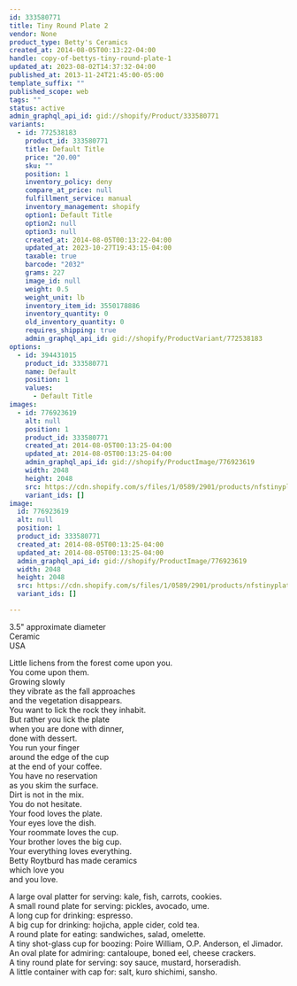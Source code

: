 ```yaml
---
id: 333580771
title: Tiny Round Plate 2
vendor: None
product_type: Betty's Ceramics
created_at: 2014-08-05T00:13:22-04:00
handle: copy-of-bettys-tiny-round-plate-1
updated_at: 2023-08-02T14:37:32-04:00
published_at: 2013-11-24T21:45:00-05:00
template_suffix: ""
published_scope: web
tags: ""
status: active
admin_graphql_api_id: gid://shopify/Product/333580771
variants:
  - id: 772538183
    product_id: 333580771
    title: Default Title
    price: "20.00"
    sku: ""
    position: 1
    inventory_policy: deny
    compare_at_price: null
    fulfillment_service: manual
    inventory_management: shopify
    option1: Default Title
    option2: null
    option3: null
    created_at: 2014-08-05T00:13:22-04:00
    updated_at: 2023-10-27T19:43:15-04:00
    taxable: true
    barcode: "2032"
    grams: 227
    image_id: null
    weight: 0.5
    weight_unit: lb
    inventory_item_id: 3550178886
    inventory_quantity: 0
    old_inventory_quantity: 0
    requires_shipping: true
    admin_graphql_api_id: gid://shopify/ProductVariant/772538183
options:
  - id: 394431015
    product_id: 333580771
    name: Default
    position: 1
    values:
      - Default Title
images:
  - id: 776923619
    alt: null
    position: 1
    product_id: 333580771
    created_at: 2014-08-05T00:13:25-04:00
    updated_at: 2014-08-05T00:13:25-04:00
    admin_graphql_api_id: gid://shopify/ProductImage/776923619
    width: 2048
    height: 2048
    src: https://cdn.shopify.com/s/files/1/0589/2901/products/nfstinyplate2.jpeg?v=1407212005
    variant_ids: []
image:
  id: 776923619
  alt: null
  position: 1
  product_id: 333580771
  created_at: 2014-08-05T00:13:25-04:00
  updated_at: 2014-08-05T00:13:25-04:00
  admin_graphql_api_id: gid://shopify/ProductImage/776923619
  width: 2048
  height: 2048
  src: https://cdn.shopify.com/s/files/1/0589/2901/products/nfstinyplate2.jpeg?v=1407212005
  variant_ids: []

---
```


3.5" approximate diameter  
Ceramic  
USA

Little lichens from the forest come upon you.  
You come upon them.  
Growing slowly  
they vibrate as the fall approaches  
and the vegetation disappears.  
You want to lick the rock they inhabit.  
But rather you lick the plate  
when you are done with dinner,  
done with dessert.  
You run your finger  
around the edge of the cup  
at the end of your coffee.  
You have no reservation  
as you skim the surface.  
Dirt is not in the mix.  
You do not hesitate.  
Your food loves the plate.  
Your eyes love the dish.  
Your roommate loves the cup.  
Your brother loves the big cup.  
Your everything loves everything.  
Betty Roytburd has made ceramics  
which love you  
and you love.  
  
A large oval platter for serving: kale, fish, carrots, cookies.  
A small round plate for serving: pickles, avocado, ume.  
A long cup for drinking: espresso.  
A big cup for drinking: hojicha, apple cider, cold tea.  
A round plate for eating: sandwiches, salad, omelette.  
A tiny shot-glass cup for boozing: Poire William, O.P. Anderson, el Jimador.  
An oval plate for admiring: cantaloupe, boned eel, cheese crackers.  
A tiny round plate for serving: soy sauce, mustard, horseradish.  
A little container with cap for: salt, kuro shichimi, sansho.